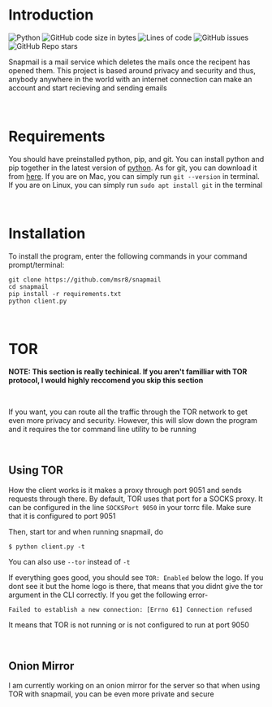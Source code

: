 # Introduction

![Python](https://img.shields.io/badge/-Python-9cf?logo=python&style=plastic&logoColor=000066&labelColor=white) ![GitHub code size in bytes](https://img.shields.io/github/languages/code-size/msr8/snapmail?style=plastic) ![Lines of code](https://img.shields.io/tokei/lines/github/msr8/snapmail?style=plastic) ![GitHub issues](https://img.shields.io/github/issues/msr8/snapmail?style=plastic) ![GitHub Repo stars](https://img.shields.io/github/stars/msr8/snapmail?style=plastic) 

<!-- <br> -->

Snapmail is a mail service which deletes the mails once the recipent has opened them. This project is based around privacy and security and thus, anybody anywhere in the world with an internet connection can make an account and start recieving and sending emails

<br>

# Requirements

You should have preinstalled python, pip, and git. You can install python and pip together in the latest version of [python](https://www.python.org/downloads/). As for git, you can download it from [here](https://git-scm.com/). If you are on Mac, you can simply run `git --version` in terminal. If you are on Linux, you can simply run `sudo apt install git` in the terminal

<br>

# Installation

To install the program, enter the following commands in your command prompt/terminal:

```
git clone https://github.com/msr8/snapmail
cd snapmail
pip install -r requirements.txt
python client.py
```

<br>

# TOR

**NOTE: This section is really techinical. If you aren't familliar with TOR protocol, I would highly reccomend you skip this section**

<br>

If you want, you can route all the traffic through the TOR network to get even more privacy and security. However, this will slow down the program and it requires the tor command line utility to be running

<br>

## Using TOR


How the client works is it makes a proxy through port 9051 and sends requests through there. By default, TOR uses that port for a SOCKS proxy. It can be configured in the line `SOCKSPort 9050` in your torrc file. Make sure that it is configured to port 9051

Then, start tor and when running snapmail, do

```
$ python client.py -t
```

You can also use `--tor` instead of `-t`

If everything goes good, you should see `TOR: Enabled` below the logo. If you dont see it but the home logo is there, that means that you didnt give the tor argument in the CLI correctly. If you get the following error-

```
Failed to establish a new connection: [Errno 61] Connection refused
```

It means that TOR is not running or is not configured to run at port 9050

<br>

## Onion Mirror

I am currently working on an onion mirror for the server so that when using TOR with snapmail, you can be even more private and secure




